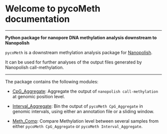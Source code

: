 # Welcome to pycoMeth documentation

---

**Python package for nanopore DNA methylation analysis downstream to Nanopolish**

`pycoMeth` is a downstream methylation analysis package for [Nanopolish](https://github.com/jts/nanopolish).

It can be used for further analyses of the output files generated by Nanopolish call-methylation.

---

The package contains the following modules:

* [CpG_Aggregate](CpG_Aggregate/usage): Aggregate the output of `nanopolish call-methylation` at genomic position level.

* [Interval_Aggregate](Interval_Aggregate/usage): Bin the output of `pycoMeth CpG_Aggregate` in genomic intervals, using either an annotation file or a sliding window.

* [Meth_Comp](Meth_Comp/usage): Compare Methylation level between several samples from either `pycoMeth CpG_Aggregate` or `pycoMeth Interval_Aggregate`.
